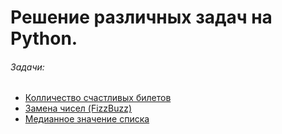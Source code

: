 # Решение различных задач на Python.

###### _Задачи:_

* [Колличество счастливых билетов](/tasks/lucky_tickets/)
* [Замена чисел (FizzBuzz)](/tasks/fizz_buzz/)
* [Медианное значение списка](/tasks/find_median/)
